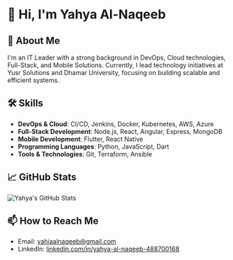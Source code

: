 # 👋 Hi, I'm Yahya Al-Naqeeb

## 🚀 About Me
I'm an IT Leader with a strong background in DevOps, Cloud technologies, Full-Stack, and Mobile Solutions. Currently, I lead technology initiatives at Yusr Solutions and Dhamar University, focusing on building scalable and efficient systems.

## 🛠️ Skills
- **DevOps & Cloud**: CI/CD, Jenkins, Docker, Kubernetes, AWS, Azure
- **Full-Stack Development**: Node.js, React, Angular, Express, MongoDB
- **Mobile Development**: Flutter, React Native
- **Programming Languages**: Python, JavaScript, Dart
- **Tools & Technologies**: Git, Terraform, Ansible

## 📈 GitHub Stats
![Yahya's GitHub Stats](https://github-readme-stats.vercel.app/api?username=yahiaalnaqeeb&show_icons=true&hide_title=true)

## 📫 How to Reach Me
- Email: [yahiaalnaqeeb@gmail.com](mailto:yahiaalnaqeeb@gmail.com)
- LinkedIn: [linkedin.com/in/yahya-al-naqeeb-488700168](https://www.linkedin.com/in/yahya-al-naqeeb-488700168/)
